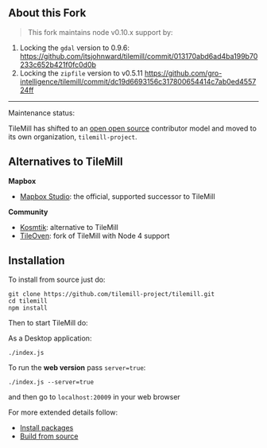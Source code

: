 ## About this Fork

> This fork maintains node v0.10.x support by:

1. Locking the `gdal` version to 0.9.6: https://github.com/itsjohnward/tilemill/commit/013170abd6ad4ba199b70233c652b421f0fc0d0b
2. Locking the `zipfile` version to v0.5.11 https://github.com/gro-intelligence/tilemill/commit/dc19d6693156c317800654414c7ab0ed455724ff

---

Maintenance status:

TileMill has shifted to an [open open source](http://openopensource.org/) contributor model and moved to its own organization, `tilemill-project`.

## Alternatives to TileMill

**Mapbox**

* [Mapbox Studio](https://www.mapbox.com/mapbox-studio/): the official, supported successor to TileMill

**Community**

* [Kosmtik](https://github.com/kosmtik/kosmtik): alternative to TileMill
* [TileOven](https://github.com/florianf/tileoven): fork of TileMill with Node 4 support

## Installation

To install from source just do:

    git clone https://github.com/tilemill-project/tilemill.git
    cd tilemill
    npm install

Then to start TileMill do:

As a Desktop application:

    ./index.js 

To run the **web version** pass `server=true`: 
	
    ./index.js --server=true

and then go to `localhost:20009` in your web browser


For more extended details follow:

- [Install packages](http://mapbox.com/tilemill/docs/install/)
- [Build from source](http://mapbox.com/tilemill/docs/source/)
